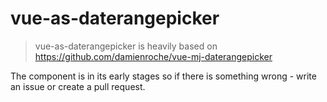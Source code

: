 # vue-as-daterangepicker

> vue-as-daterangepicker is heavily based on https://github.com/damienroche/vue-mj-daterangepicker

The component is in its early stages so if there is something wrong - write an issue or create a pull request.

